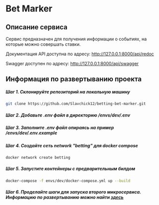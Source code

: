# Bet Marker
## Описание сервиса
Сервис предназначен для получения информации о событиях, на которые можно совершать ставки.

Документация API доступна по адресу: http://127.0.0.1:8000/api/redoc

Swagger доступен по адресу: http://127.0.0.1:8000/api/swagger

## Информация по развертыванию проекта
##### Шаг 1. Склонируйте репозиторий на локальную машину
```bash
git clone https://github.com/Slavchick12/betting-bet-marker.git
```
##### Шаг 2. Добавьте .env файл в директорию /envs/dev/.env
##### Шаг 3. Заполните .env файл опираясь на пример /envs/dev/.env.example
##### Шаг 4. Создайте сеть network "betting" для docker compose
```bash
docker network create betting
```
##### Шаг 5. Запустите контейнеры с предварительным билдом
```bash
docker-compose -f envs/dev/docker-compose.yml up --build
```
##### Шаг 6. Проделайте шаги для запуска второго микросервиса. Информацию по развертыванию можно найти [здесь](https://github.com/Slavchick12/betting-line-provider/blob/main/README.md)
